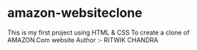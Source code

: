 # amazon-websiteclone
This is my first project  using HTML &amp; CSS To create a clone of AMAZON.Com website
Author :- RITWIK CHANDRA
